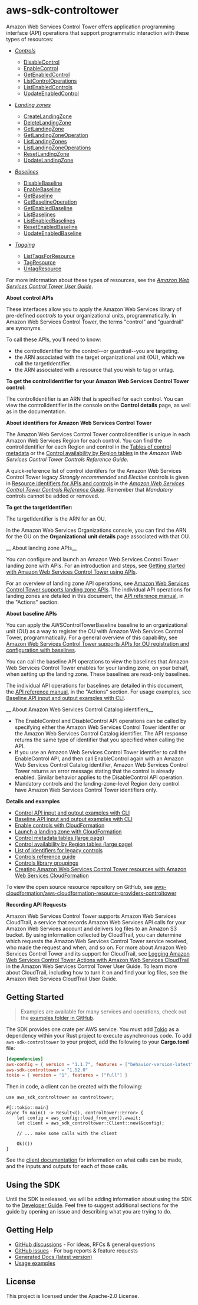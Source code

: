 # aws-sdk-controltower

Amazon Web Services Control Tower offers application programming interface (API) operations that support programmatic interaction with these types of resources:
  - [_Controls_](https://docs.aws.amazon.com/controltower/latest/userguide/controls.html)
    - [DisableControl](https://docs.aws.amazon.com/controltower/latest/APIReference/API_DisableControl.html)
    - [EnableControl](https://docs.aws.amazon.com/controltower/latest/APIReference/API_EnableControl.html)
    - [GetEnabledControl](https://docs.aws.amazon.com/controltower/latest/APIReference/API_GetEnabledControl.html)
    - [ListControlOperations](https://docs.aws.amazon.com/controltower/latest/APIReference/API_ListControlOperations.html)
    - [ListEnabledControls](https://docs.aws.amazon.com/controltower/latest/APIReference/API_ListEnabledControls.html)
    - [UpdateEnabledControl](https://docs.aws.amazon.com/controltower/latest/APIReference/API_UpdateEnabledControl.html)

  - [_Landing zones_](https://docs.aws.amazon.com/controltower/latest/userguide/lz-api-launch.html)
    - [CreateLandingZone](https://docs.aws.amazon.com/controltower/latest/APIReference/API_CreateLandingZone.html)
    - [DeleteLandingZone](https://docs.aws.amazon.com/controltower/latest/APIReference/API_DeleteLandingZone.html)
    - [GetLandingZone](https://docs.aws.amazon.com/controltower/latest/APIReference/API_GetLandingZone.html)
    - [GetLandingZoneOperation](https://docs.aws.amazon.com/controltower/latest/APIReference/API_GetLandingZoneOperation.html)
    - [ListLandingZones](https://docs.aws.amazon.com/controltower/latest/APIReference/API_ListLandingZones.html)
    - [ListLandingZoneOperations](https://docs.aws.amazon.com/controltower/latest/APIReference/API_ListLandingZoneOperations.html)
    - [ResetLandingZone](https://docs.aws.amazon.com/controltower/latest/APIReference/API_ResetLandingZone.html)
    - [UpdateLandingZone](https://docs.aws.amazon.com/controltower/latest/APIReference/API_UpdateLandingZone.html)

  - [_Baselines_](https://docs.aws.amazon.com/controltower/latest/userguide/types-of-baselines.html)
    - [DisableBaseline](https://docs.aws.amazon.com/controltower/latest/APIReference/API_DisableBaseline.html)
    - [EnableBaseline](https://docs.aws.amazon.com/controltower/latest/APIReference/API_EnableBaseline.html)
    - [GetBaseline](https://docs.aws.amazon.com/controltower/latest/APIReference/API_GetBaseline.html)
    - [GetBaselineOperation](https://docs.aws.amazon.com/controltower/latest/APIReference/API_GetBaselineOperation.html)
    - [GetEnabledBaseline](https://docs.aws.amazon.com/controltower/latest/APIReference/API_GetEnabledBaseline.html)
    - [ListBaselines](https://docs.aws.amazon.com/controltower/latest/APIReference/API_ListBaselines.html)
    - [ListEnabledBaselines](https://docs.aws.amazon.com/controltower/latest/APIReference/API_ListEnabledBaselines.html)
    - [ResetEnabledBaseline](https://docs.aws.amazon.com/controltower/latest/APIReference/API_ResetEnabledBaseline.html)
    - [UpdateEnabledBaseline](https://docs.aws.amazon.com/controltower/latest/APIReference/API_UpdateEnabledBaseline.html)

  - [_Tagging_](https://docs.aws.amazon.com/controltower/latest/controlreference/tagging.html)
    - [ListTagsForResource](https://docs.aws.amazon.com/controltower/latest/APIReference/API_ListTagsForResource.html)
    - [TagResource](https://docs.aws.amazon.com/controltower/latest/APIReference/API_TagResource.html)
    - [UntagResource](https://docs.aws.amazon.com/controltower/latest/APIReference/API_UntagResource.html)

For more information about these types of resources, see the [_Amazon Web Services Control Tower User Guide_](https://docs.aws.amazon.com/controltower/latest/userguide/what-is-control-tower.html).

__About control APIs__

These interfaces allow you to apply the Amazon Web Services library of pre-defined _controls_ to your organizational units, programmatically. In Amazon Web Services Control Tower, the terms "control" and "guardrail" are synonyms.

To call these APIs, you'll need to know:
  - the controlIdentifier for the control--or guardrail--you are targeting.
  - the ARN associated with the target organizational unit (OU), which we call the targetIdentifier.
  - the ARN associated with a resource that you wish to tag or untag.

__To get the controlIdentifier for your Amazon Web Services Control Tower control:__

The controlIdentifier is an ARN that is specified for each control. You can view the controlIdentifier in the console on the __Control details__ page, as well as in the documentation.

__About identifiers for Amazon Web Services Control Tower__

The Amazon Web Services Control Tower controlIdentifier is unique in each Amazon Web Services Region for each control. You can find the controlIdentifier for each Region and control in the [Tables of control metadata](https://docs.aws.amazon.com/controltower/latest/controlreference/control-metadata-tables.html) or the [Control availability by Region tables](https://docs.aws.amazon.com/controltower/latest/controlreference/control-region-tables.html) in the _Amazon Web Services Control Tower Controls Reference Guide_.

A quick-reference list of control identifers for the Amazon Web Services Control Tower legacy _Strongly recommended_ and _Elective_ controls is given in [Resource identifiers for APIs and controls](https://docs.aws.amazon.com/controltower/latest/controlreference/control-identifiers.html.html) in the [_Amazon Web Services Control Tower Controls Reference Guide_](https://docs.aws.amazon.com/controltower/latest/controlreference/control-identifiers.html). Remember that _Mandatory_ controls cannot be added or removed.

__To get the targetIdentifier:__

The targetIdentifier is the ARN for an OU.

In the Amazon Web Services Organizations console, you can find the ARN for the OU on the __Organizational unit details__ page associated with that OU.

__ About landing zone APIs__

You can configure and launch an Amazon Web Services Control Tower landing zone with APIs. For an introduction and steps, see [Getting started with Amazon Web Services Control Tower using APIs](https://docs.aws.amazon.com/controltower/latest/userguide/getting-started-apis.html).

For an overview of landing zone API operations, see [Amazon Web Services Control Tower supports landing zone APIs](https://docs.aws.amazon.com/controltower/latest/userguide/2023-all.html#landing-zone-apis). The individual API operations for landing zones are detailed in this document, the [API reference manual](https://docs.aws.amazon.com/controltower/latest/APIReference/API_Operations.html), in the "Actions" section.

__About baseline APIs__

You can apply the AWSControlTowerBaseline baseline to an organizational unit (OU) as a way to register the OU with Amazon Web Services Control Tower, programmatically. For a general overview of this capability, see [Amazon Web Services Control Tower supports APIs for OU registration and configuration with baselines](https://docs.aws.amazon.com/controltower/latest/userguide/2024-all.html#baseline-apis).

You can call the baseline API operations to view the baselines that Amazon Web Services Control Tower enables for your landing zone, on your behalf, when setting up the landing zone. These baselines are read-only baselines.

The individual API operations for baselines are detailed in this document, the [API reference manual](https://docs.aws.amazon.com/controltower/latest/APIReference/API_Operations.html), in the "Actions" section. For usage examples, see [Baseline API input and output examples with CLI](https://docs.aws.amazon.com/controltower/latest/userguide/baseline-api-examples.html).

__ About Amazon Web Services Control Catalog identifiers__
  - The EnableControl and DisableControl API operations can be called by specifying either the Amazon Web Services Control Tower identifer or the Amazon Web Services Control Catalog identifier. The API response returns the same type of identifier that you specified when calling the API.
  - If you use an Amazon Web Services Control Tower identifier to call the EnableControl API, and then call EnableControl again with an Amazon Web Services Control Catalog identifier, Amazon Web Services Control Tower returns an error message stating that the control is already enabled. Similar behavior applies to the DisableControl API operation.
  - Mandatory controls and the landing-zone-level Region deny control have Amazon Web Services Control Tower identifiers only.

__Details and examples__
  - [Control API input and output examples with CLI](https://docs.aws.amazon.com/controltower/latest/controlreference/control-api-examples-short.html)
  - [Baseline API input and output examples with CLI](https://docs.aws.amazon.com/controltower/latest/userguide/baseline-api-examples.html)
  - [Enable controls with CloudFormation](https://docs.aws.amazon.com/controltower/latest/controlreference/enable-controls.html)
  - [Launch a landing zone with CloudFormation](https://docs.aws.amazon.com/controltower/latest/userguide/lz-apis-cfn-setup.html)
  - [Control metadata tables (large page)](https://docs.aws.amazon.com/controltower/latest/controlreference/control-metadata-tables.html)
  - [Control availability by Region tables (large page)](https://docs.aws.amazon.com/controltower/latest/controlreference/control-region-tables.html)
  - [List of identifiers for legacy controls](https://docs.aws.amazon.com/controltower/latest/controlreference/control-identifiers.html)
  - [Controls reference guide](https://docs.aws.amazon.com/controltower/latest/controlreference/controls.html)
  - [Controls library groupings](https://docs.aws.amazon.com/controltower/latest/controlreference/controls-reference.html)
  - [Creating Amazon Web Services Control Tower resources with Amazon Web Services CloudFormation](https://docs.aws.amazon.com/controltower/latest/userguide/creating-resources-with-cloudformation.html)

To view the open source resource repository on GitHub, see [aws-cloudformation/aws-cloudformation-resource-providers-controltower](https://github.com/aws-cloudformation/aws-cloudformation-resource-providers-controltower)

__Recording API Requests__

Amazon Web Services Control Tower supports Amazon Web Services CloudTrail, a service that records Amazon Web Services API calls for your Amazon Web Services account and delivers log files to an Amazon S3 bucket. By using information collected by CloudTrail, you can determine which requests the Amazon Web Services Control Tower service received, who made the request and when, and so on. For more about Amazon Web Services Control Tower and its support for CloudTrail, see [Logging Amazon Web Services Control Tower Actions with Amazon Web Services CloudTrail](https://docs.aws.amazon.com/controltower/latest/userguide/logging-using-cloudtrail.html) in the Amazon Web Services Control Tower User Guide. To learn more about CloudTrail, including how to turn it on and find your log files, see the Amazon Web Services CloudTrail User Guide.

## Getting Started

> Examples are available for many services and operations, check out the
> [examples folder in GitHub](https://github.com/awslabs/aws-sdk-rust/tree/main/examples).

The SDK provides one crate per AWS service. You must add [Tokio](https://crates.io/crates/tokio)
as a dependency within your Rust project to execute asynchronous code. To add `aws-sdk-controltower` to
your project, add the following to your **Cargo.toml** file:

```toml
[dependencies]
aws-config = { version = "1.1.7", features = ["behavior-version-latest"] }
aws-sdk-controltower = "1.52.0"
tokio = { version = "1", features = ["full"] }
```

Then in code, a client can be created with the following:

```rust,no_run
use aws_sdk_controltower as controltower;

#[::tokio::main]
async fn main() -> Result<(), controltower::Error> {
    let config = aws_config::load_from_env().await;
    let client = aws_sdk_controltower::Client::new(&config);

    // ... make some calls with the client

    Ok(())
}
```

See the [client documentation](https://docs.rs/aws-sdk-controltower/latest/aws_sdk_controltower/client/struct.Client.html)
for information on what calls can be made, and the inputs and outputs for each of those calls.

## Using the SDK

Until the SDK is released, we will be adding information about using the SDK to the
[Developer Guide](https://docs.aws.amazon.com/sdk-for-rust/latest/dg/welcome.html). Feel free to suggest
additional sections for the guide by opening an issue and describing what you are trying to do.

## Getting Help

* [GitHub discussions](https://github.com/awslabs/aws-sdk-rust/discussions) - For ideas, RFCs & general questions
* [GitHub issues](https://github.com/awslabs/aws-sdk-rust/issues/new/choose) - For bug reports & feature requests
* [Generated Docs (latest version)](https://awslabs.github.io/aws-sdk-rust/)
* [Usage examples](https://github.com/awslabs/aws-sdk-rust/tree/main/examples)

## License

This project is licensed under the Apache-2.0 License.


